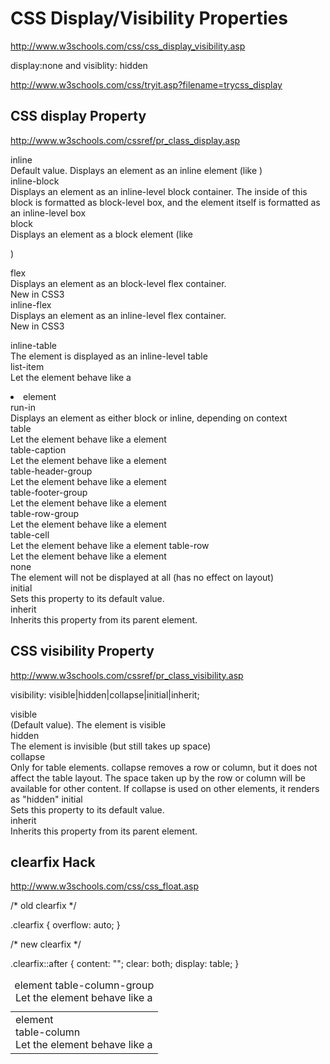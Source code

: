 # CSS Display/Visibility Properties  

http://www.w3schools.com/css/css_display_visibility.asp  

display:none and visiblity: hidden

http://www.w3schools.com/css/tryit.asp?filename=trycss_display  



## CSS display Property  

http://www.w3schools.com/cssref/pr_class_display.asp


inline  
    Default value. Displays an element as an inline element (like <span>)  
inline-block  
    Displays an element as an inline-level block container. The inside of this block is formatted as block-level box, and the element itself is formatted as an inline-level box  
block  
    Displays an element as a block element (like <p>)  

flex  
    Displays an element as an block-level flex container.  
    New in CSS3   
inline-flex  
    Displays an element as an inline-level flex container.  
    New in CSS3  

inline-table  
    The element is displayed as an inline-level table    
list-item  
    Let the element behave like a <li> element  
run-in  
    Displays an element as either block or inline, depending on context  
table  
    Let the element behave like a <table> element   
table-caption  
    Let the element behave like a <caption> element 
table-column-group  
    Let the element behave like a <colgroup> element    
table-header-group  
    Let the element behave like a <thead> element   
table-footer-group  
    Let the element behave like a <tfoot> element   
table-row-group  
    Let the element behave like a <tbody> element   
table-cell  
    Let the element behave like a <td> element  
table-column  
    Let the element behave like a <col> element 
table-row  
    Let the element behave like a <tr> element  
none  
    The element will not be displayed at all (has no effect on layout)  
initial  
    Sets this property to its default value.  
inherit  
    Inherits this property from its parent element.  




## CSS visibility Property  


http://www.w3schools.com/cssref/pr_class_visibility.asp




visibility: visible|hidden|collapse|initial|inherit;



visible  
    (Default value). The element is visible  
hidden  
    The element is invisible (but still takes up space)  
collapse  
    Only for table elements. collapse removes a row or column, but it does not affect the table layout. The space taken up by the row or column will be available for other content.
    If collapse is used on other elements, it renders as "hidden"
initial  
    Sets this property to its default value.  
inherit  
    Inherits this property from its parent element.  






## clearfix Hack  

http://www.w3schools.com/css/css_float.asp


/* old clearfix */

.clearfix {
    overflow: auto;
}


/* new clearfix */

.clearfix::after {
    content: "";
    clear: both;
    display: table;
}





